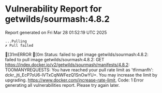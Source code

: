 # Vulnerability Report for getwilds/sourmash:4.8.2

Report generated on Fri Mar 28 01:52:19 UTC 2025

    ...Pulling
    ✗ Pull failed
[31mERROR  [0m Status: failed to get image getwilds/sourmash:4.8.2: failed to pull image getwilds/sourmash:4.8.2: GET https://index.docker.io/v2/getwilds/sourmash/manifests/4.8.2: TOOMANYREQUESTS: You have reached your pull rate limit as 'tfirmanfh': dckr_jti_EcP7oU6-lVTxCqNWFezQ1SnOwYU=. You may increase the limit by upgrading. https://www.docker.com/increase-rate-limit, Code: 1 
Error generating all vulnerabilities report. Please try again later.
